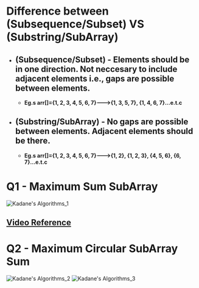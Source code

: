 # Difference between (Subsequence/Subset) **VS** (Substring/SubArray)

- ## **(Subsequence/Subset) -** Elements should be in one direction. Not neccesary to include adjacent elements i.e., gaps are possible between elements.
  - **Eg.s arr[]={1, 2, 3, 4, 5, 6, 7}--->{1, 3, 5, 7}, {1, 4, 6, 7}...e.t.c**
- ## **(Substring/SubArray) -** No gaps are possible between elements. Adjacent elements should be there.
  - **Eg.s arr[]={1, 2, 3, 4, 5, 6, 7}--->{1, 2}, {1, 2, 3}, {4, 5, 6}, {6, 7}...e.t.c**

# Q1 - Maximum Sum SubArray

![Kadane's Algorithms_1](https://user-images.githubusercontent.com/71629248/121769374-e9946100-cb80-11eb-895d-4e7b73126b0b.jpg)

## **[Video Reference](https://youtu.be/VMtyGnNcdPw)**

# Q2 - Maximum Circular SubArray Sum

![Kadane's Algorithms_2](https://user-images.githubusercontent.com/71629248/121769410-0af54d00-cb81-11eb-9a6d-1014010c16a5.jpg)
![Kadane's Algorithms_3](https://user-images.githubusercontent.com/71629248/121769415-0cbf1080-cb81-11eb-847e-a3525638b515.jpg)
